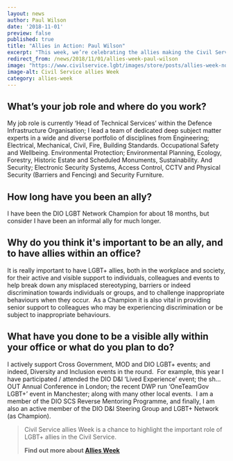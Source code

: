 ```yaml
---
layout: news
author: Paul Wilson
date: '2018-11-01'
preview: false
published: true
title: "Allies in Action: Paul Wilson"
excerpt: "This week, we’re celebrating the allies making the Civil Service a great place to work for LGBT+ people. Paul works for the Ministry of Defence. In this post, Paul shares his experiences as an LGBT+ ally."
redirect_from: /news/2018/11/01/allies-week-paul-wilson
image: "https://www.civilservice.lgbt/images/store/posts/allies-week-no-date.png"
image-alt: Civil Service allies Week
category: allies-week
---
```


## What’s your job role and where do you work? 

My job role is currently ‘Head of Technical Services’ within the Defence Infrastructure Organisation; I lead a team of dedicated deep subject matter experts in a wide and diverse portfolio of disciplines from Engineering; Electrical, Mechanical, Civil, Fire, Building Standards. Occupational Safety and Wellbeing. Environmental Protection; Environmental Planning, Ecology, Forestry, Historic Estate and Scheduled Monuments, Sustainability. And Security; Electronic Security Systems, Access Control, CCTV and Physical Security (Barriers and Fencing) and Security Furniture.
 
## How long have you been an ally?  

I have been the DIO LGBT Network Champion for about 18 months, but consider I have been an informal ally for much longer.

## Why do you think it's important to be an ally, and to have allies within an office?  

It is really important to have LGBT+ allies, both in the workplace and society, for their active and visible support to individuals, colleagues and events to help break down any misplaced stereotyping, barriers or indeed discrimination towards individuals or groups, and to challenge inappropriate behaviours when they occur.  As a Champion it is also vital in providing senior support to colleagues who may be experiencing discrimination or be subject to inappropriate behaviours.
 
## What have you done to be a visible ally within your office or what do you plan to do? 

I actively support Cross Government, MOD and DIO LGBT+ events; and indeed, Diversity and Inclusion events in the round.  For example, this year I have participated / attended the DIO D&I ‘Lived Experience’ event; the sh…OUT Annual Conference in London; the recent DWP run ‘OneTeamGov LGBT+’ event in Manchester; along with many other local events.  I am a member of the DIO SCS Reverse Mentoring Programme, and finally, I am also an active member of the DIO D&I Steering Group and LGBT+ Network (as Champion).

> Civil Service allies Week is a chance to highlight the important role of LGBT+ allies in the Civil Service. 
>
> **Find out more about [Allies Week](/allies-week)**